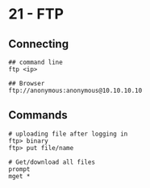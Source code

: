 # 21 - FTP

## Connecting

```
## command line
ftp <ip>

## Browser
ftp://anonymous:anonymous@10.10.10.10
```

## Commands

```
# uploading file after logging in
ftp> binary
ftp> put file/name

# Get/download all files
prompt
mget *
```

